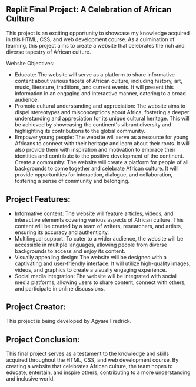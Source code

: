
<h2>Replit Final Project: A Celebration of African Culture</h2>


This  project is an exciting opportunity to showcase my knowledge acquired in this HTML, CSS, and web development course. As a culmination of learning, this project aims to create a website that celebrates the rich and diverse tapestry of African culture.

Website Objectives:

<ul>
<li>Educate: The website will serve as a platform to share informative content about various facets of African culture, including history, art, music, literature, traditions, and current events. It will present this information in an engaging and interactive manner, catering to a broad audience.</li>
<li>Promote cultural understanding and appreciation: The website aims to dispel stereotypes and misconceptions about Africa, fostering a deeper understanding and appreciation for its unique cultural heritage. This will be achieved by showcasing the continent's vibrant diversity and highlighting its contributions to the global community.</li>
<li>Empower young people: The website will serve as a resource for young Africans to connect with their heritage and learn about their roots. It will also provide them with inspiration and motivation to embrace their identities and contribute to the positive development of the continent.
Create a community: The website will create a platform for people of all backgrounds to come together and celebrate African culture. It will provide opportunities for interaction, dialogue, and collaboration, fostering a sense of community and belonging.</li>
</ul>
  
<h2>Project Features:</h2>

<ul>
<li>Informative content: The website will feature articles, videos, and interactive elements covering various aspects of African culture. This content will be created by a team of writers, researchers, and artists, ensuring its accuracy and authenticity.</li>

<li>Multilingual support: To cater to a wider audience, the website will be accessible in multiple languages, allowing people from diverse backgrounds to access and enjoy its content.</li>

<li>Visually appealing design: The website will be designed with a captivating and user-friendly interface. It will utilize high-quality images, videos, and graphics to create a visually engaging experience.</li>

<li>Social media integration: The website will be integrated with social media platforms, allowing users to share content, connect with others, and participate in online discussions.</li>
</ul>


<h2>Project Creator:</h2>

This project is being developed by Agyare Fredrick.


<h2>Project Conclusion:</h2>

This final project serves as a testament to the knowledge and skills acquired throughout the HTML, CSS, and web development course. By creating a website that celebrates African culture, the team hopes to educate, entertain, and inspire others, contributing to a more understanding and inclusive world.
